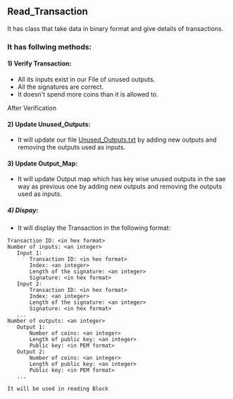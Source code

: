 ## Read_Transaction
It has class that take data in binary format and give details of transactions. 

### It has follwing methods:

#### 1) Verify Transaction:
* All its inputs exist in our File of unused outputs.
* All the signatures are correct.
* It doesn't spend more coins than it is allowed to.

After Verification

#### 2) Update Unused_Outputs:
* It will update our file [Unused_Outputs.txt](https://github.com/Shubhankar-Gambhir/IITKBucks/blob/c74183deb48233914beb335c80c6f8dbec92eca5/Unused_Outputs.txt) by adding new outputs and removing the outputs used as inputs.

#### 3) Update Output_Map:
* It will update Output map which has key wise unused outputs in the sae way as previous one by adding new outputs and removing the outputs used as inputs.

##### 4) Dispay:
 * It will display the Transaction in the following format:
 ```
Transaction ID: <in hex format>
Number of inputs: <an integer>
    Input 1:
        Transaction ID: <in hex format>
        Index: <an integer>
        Length of the signature: <an integer>
        Signature: <in hex format>
    Input 2:
        Transaction ID: <in hex format>
        Index: <an integer>
        Length of the signature: <an integer>
        Signature: <in hex format>
    ...
Number of outputs: <an integer>
    Output 1:
        Number of coins: <an integer>
        Length of public key: <an integer>
        Public key: <in PEM format>
    Output 2:
        Number of coins: <an integer>
        Length of public key: <an integer>
        Public key: <in PEM format>
    ...
 ```
    It will be used in reading Block


